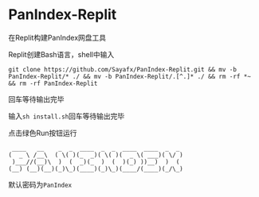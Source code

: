 # PanIndex-Replit
 在Replit构建PanIndex网盘工具

Replit创建Bash语言，shell中输入

`git clone https://github.com/Sayafx/PanIndex-Replit.git && mv -b PanIndex-Replit/* ./ && mv -b PanIndex-Replit/.[^.]* ./ && rm -rf *~ && rm -rf PanIndex-Replit
`

回车等待输出完毕

输入`sh install.sh`回车等待输出完毕

点击绿色Run按钮运行

```
 ____   __    _  _  ____  _  _  ____  ____  _  _ 
(  _ \ /__\  ( \( )(_  _)( \( )(  _ \( ___)( \/ )
 )___//(__)\  )  (  _)(_  )  (  )(_) ))__)  )  ( 
(__) (__)(__)(_)\_)(____)(_)\_)(____/(____)(_/\_)
```

默认密码为`PanIndex`


